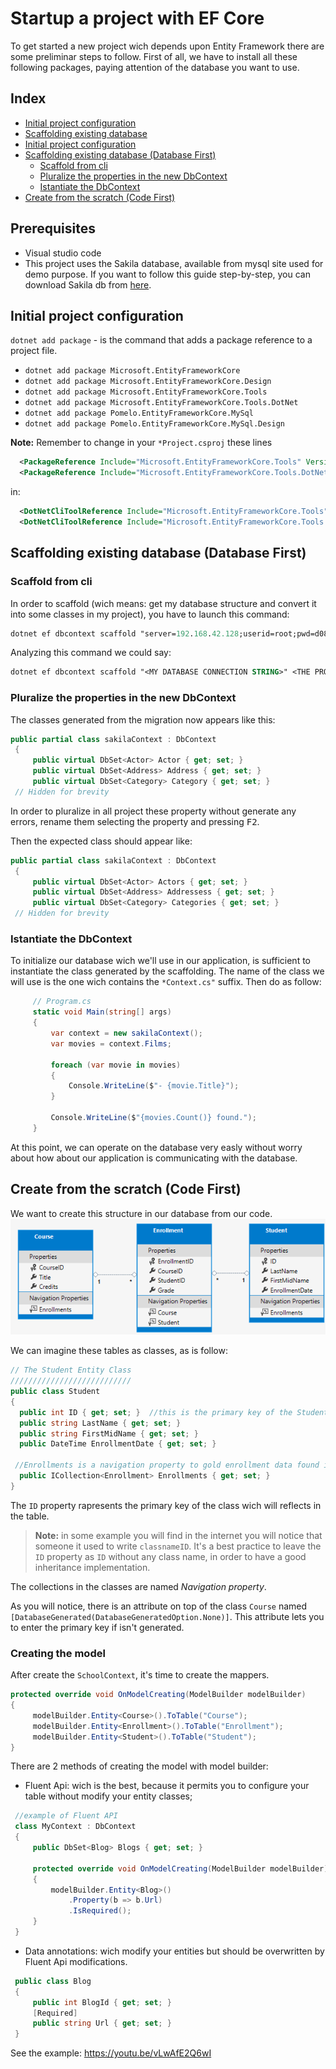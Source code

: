 # Startup a project with EF Core
 To get started a new project wich depends upon Entity Framework there are some preliminar steps to follow.
 First of all, we have to install all these following packages, paying attention of the  database you want to use.

## Index
 - [Initial project configuration](#Initial-project-configuration)
 - [Scaffolding existing database](#Scaffolding-existing-database)
 - [Initial project configuration](#Initial-project-configuration)
 - [Scaffolding existing database (Database First)](#Scaffolding-existing-database-(Database-First))
    - [Scaffold from cli](#Scaffold-from-cli)
    - [Pluralize the properties in the new DbContext](#Pluralize-the-properties-in-the-new-DbContext)
    - [Istantiate the DbContext](#Istantiate-the-DbContext)
 - [Create from the scratch (Code First)](#Create-from-the-scratch-(Code-First))

 ## Prerequisites
  - Visual studio code
  - This project uses the Sakila database, available from mysql site used for demo purpose. If you want to follow this guide step-by-step, you can download Sakila db from [here](./Resource/sakila-db.zip).
 ## Initial project configuration

  `dotnet add package` - is the command that adds a package reference to a project file.

  - `dotnet add package Microsoft.EntityFrameworkCore`
  - `dotnet add package Microsoft.EntityFrameworkCore.Design`
  - `dotnet add package Microsoft.EntityFrameworkCore.Tools`
  - `dotnet add package Microsoft.EntityFrameworkCore.Tools.DotNet`
  - `dotnet add package Pomelo.EntityFrameworkCore.MySql`
  - `dotnet add package Pomelo.EntityFrameworkCore.MySql.Design`

  **Note:** Remember to change in your `*Project.csproj` these lines

  ```xml
    <PackageReference Include="Microsoft.EntityFrameworkCore.Tools" Version="2.0.1" />
    <PackageReference Include="Microsoft.EntityFrameworkCore.Tools.DotNet" Version="2.0.1" />
  ```

  in:

  ```xml
    <DotNetCliToolReference Include="Microsoft.EntityFrameworkCore.Tools" Version="2.0.1" />
    <DotNetCliToolReference Include="Microsoft.EntityFrameworkCore.Tools.DotNet" Version="2.0.1" />
  ```
 ## Scaffolding existing database (Database First)


  ### Scaffold from cli
  In order to scaffold (wich means: get my database structure and convert it into some classes in my project), you have to launch this command:

  ```ps
  dotnet ef dbcontext scaffold "server=192.168.42.128;userid=root;pwd=d0808!;port=3306;database=sakila" Pomelo.EntityFrameworkCore.MySql -o Entites
  ```

  Analyzing this command we could say:

  ```ps
  dotnet ef dbcontext scaffold "<MY DATABASE CONNECTION STRING>" <THE PROVIDER> <-o WHERE TO PLACE THE OUTPUT> <MY FOLDER>
  ```
  ### Pluralize the properties in the new DbContext
   The classes generated from the migration now appears like this:

   ```cs
   public partial class sakilaContext : DbContext
    {
        public virtual DbSet<Actor> Actor { get; set; }
        public virtual DbSet<Address> Address { get; set; }
        public virtual DbSet<Category> Category { get; set; }
    // Hidden for brevity
   ```
   In order to pluralize in all project these property without generate any errors, rename them selecting the property and pressing <kbd>F2</kbd>.
   
   Then the expected class should appear like: 
   ```cs
   public partial class sakilaContext : DbContext
    {
        public virtual DbSet<Actor> Actors { get; set; }
        public virtual DbSet<Address> Addressess { get; set; }
        public virtual DbSet<Category> Categories { get; set; }
    // Hidden for brevity
   ```
  ### Istantiate the DbContext
   To initialize our database wich we'll use in our application, is sufficient to instantiate the class generated by the scaffolding. The name of the class we will use is the one wich contains the `*Context.cs"` suffix. Then do as follow:

   ```cs
        // Program.cs
        static void Main(string[] args)
        {
            var context = new sakilaContext();
            var movies = context.Films;
            
            foreach (var movie in movies)
            {
                Console.WriteLine($"- {movie.Title}");
            }

            Console.WriteLine($"{movies.Count()} found.");
        }
   ```
   At this point, we can operate on the database very easly without worry about how about our application is communicating with the database. 
 ## Create from the scratch (Code First)
  We want to create this structure in our database from our code.
  ![asd](./Resource/img/data-model-diagram.png)

  We can imagine these tables as classes, as is follow: 
  ```cs
  // The Student Entity Class
  ///////////////////////////
  public class Student
  {
    public int ID { get; set; }  //this is the primary key of the Student table
    public string LastName { get; set; }
    public string FirstMidName { get; set; }
    public DateTime EnrollmentDate { get; set; }

   //Enrollments is a navigation property to gold enrollment data found in an other table
    public ICollection<Enrollment> Enrollments { get; set; }
  }
  ```
  The `ID` property rapresents the primary key of the class wich will reflects in the table.

  >**Note:** in some example you will find in the internet you will notice that someone it used to write `classnameID`. It's a best practice to leave the `ID` property as `ID` without any class name, in order to have a good inheritance implementation.
  
  The collections in the classes are named *Navigation property*.

  As you will notice, there is an attribute on top of the class `Course` named `[DatabaseGenerated(DatabaseGeneratedOption.None)]`. This attribute lets you to enter the primary key if isn't generated.

  ### Creating the model
   After create the `SchoolContext`, it's time to create the mappers.
  
   ```cs
   protected override void OnModelCreating(ModelBuilder modelBuilder)
   {
        modelBuilder.Entity<Course>().ToTable("Course");
        modelBuilder.Entity<Enrollment>().ToTable("Enrollment");
        modelBuilder.Entity<Student>().ToTable("Student");
   }
   ```

   There are 2 methods of creating the model with model builder:
   - Fluent Api: wich is the best, because it permits you to configure your table without modify your entity classes;

   ```cs
    //example of Fluent API
    class MyContext : DbContext
    {
        public DbSet<Blog> Blogs { get; set; }

        protected override void OnModelCreating(ModelBuilder modelBuilder)
        {
            modelBuilder.Entity<Blog>()
                .Property(b => b.Url)
                .IsRequired();
        }
    }
   ```
   - Data annotations: wich modify your entities but should be overwritten by Fluent Api modifications. 

   ```cs
    public class Blog
    {
        public int BlogId { get; set; }
        [Required]
        public string Url { get; set; }
    }
   ```

   See the example: https://youtu.be/vLwAfE2Q6wI